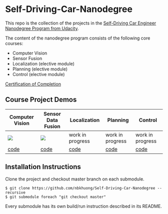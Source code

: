 # Self-Driving-Car-Nanodegree

This repo is the collection of the projects in the [Self-Driving Car Engineer Nanodegree Program from Udacity](https://www.udacity.com/course/self-driving-car-engineer-nanodegree--nd0013).

The content of the nanodegree program consists of the following core courses:

- Computer Vision
- Sensor Fusion
- Localization (elective module)
- Planning (elective module)
- Control (elective module)

[Certification of Completion](https://graduation.udacity.com/confirm/e/3afb1d66-5bce-11ed-99c8-0fb36c2e7ff8)

## Course Project Demos

| Computer Vision | Sensor Data Fusion      | Localization | Planning | Control |
| --------------- | ----------------------- | -------------- | -----|--- |
| ![](img/cv.gif)  | ![](img/sensor_fusion.gif) | work in progress | work in progress | work in progress  |
| [code](https://github.com/nbkhuong/1-Object-Detection-in-an-Urban-Environment/tree/5dfad20d4f57c7879eb2a0904bb4e212c25dc48c)  | [code](https://github.com/nbkhuong/2-2-Sensor-Fusion-and-Object-Tracking/tree/d6ed372adbe15c8a1019d430c9ad54b6bba3f180)                    | [code](https://github.com/nbkhuong/3-Scan-Matching-Localization/tree/611839efae07cf9f2e7ee40fb800e9a499e42cc1)         |[code](https://github.com/nbkhuong/4-Motion-Planning-and-Decision-Making-for-Autonomous-Vehicles/tree/416135a1e68dc60b7510cf1cab28cc4a1d160c03)|[code](https://github.com/nbkhuong/5-Control-and-Trajectories-Traacking-for-Autonomous-Vehicles/tree/0bb2cab7bd4a84346ccab21d16832bb96512701e) |

## Installation Instructions

Clone the project and checkout master branch on each submodule.

```
$ git clone https://github.com/nbkhuong/Self-Driving-Car-Nanodegree --recursive
$ git submodule foreach "git checkout master"
```

Every submodule has its own build/run instruction described in its README.
